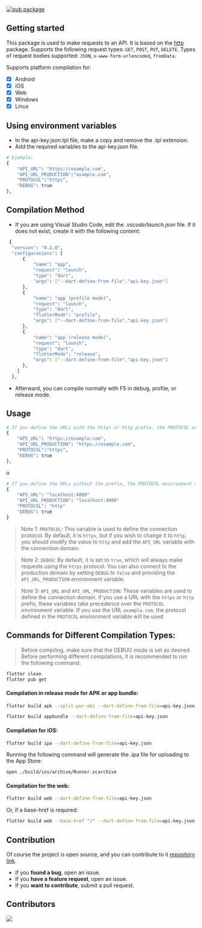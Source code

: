 <!--
This README describes the package. If you publish this package to pub.dev,
this README's contents appear on the landing page for your package.

For information about how to write a good package README, see the guide for
[writing package pages](https://dart.dev/guides/libraries/writing-package-pages).

For general information about developing packages, see the Dart guide for
[creating packages](https://dart.dev/guides/libraries/create-library-packages)
and the Flutter guide for
[developing packages and plugins](https://flutter.dev/developing-packages).
-->

[![pub package](https://img.shields.io/pub/v/api_sdk.svg)](https://pub.dev/packages/api_sdk)

## Getting started

This package is used to make requests to an API. It is based on the [http](https://pub.dev/packages/http) package.
Supports the following request types: `GET`, `POST`, `PUT`, `DELETE`.
Types of request bodies supported: `JSON`, `x-www-form-urlencoded`, `fromData`.

Supports platform compilation for:

- [x] Android
- [x] iOS
- [x] Web
- [x] Windows
- [x] Linux

## Using environment variables

- In the api-key.json.tpl file, make a copy and remove the .tpl extension.
- Add the required variables to the api-key.json file.

```bash
# Ejemplo:
{
    "API_URL": "https://example.com",
    "API_URL_PRODUCTION":"example.com",
    "PROTOCOL":"https",
    "DEBUG": true
},
```

## Compilation Method

- If you are using Visual Studio Code, edit the _.vscode/launch.json_ file. If it does not exist, create it with the following content:

```bash
 {
  "version": "0.2.0",
  "configurations": [
      {
          "name": "app",
          "request": "launch",
          "type": "dart",
          "args": ["--dart-define-from-file","api-key.json"]
      },
      {
          "name": "app (profile mode)",
          "request": "launch",
          "type": "dart",
          "flutterMode": "profile",
          "args": ["--dart-define-from-file","api-key.json"]
      },
      {
          "name": "app (release mode)",
          "request": "launch",
          "type": "dart",
          "flutterMode": "release",
          "args": ["--dart-define-from-file","api-key.json"]
      },
    ]
  },
```

- Afterward, you can compile normally with F5 in debug, profile, or release mode.

## Usage

```bash
# If you define the URLs with the https or http prefix, the PROTOCOL environment variable will not be relevant.
{
    "API_URL": "https://example.com",
    "API_URL_PRODUCTION": "https://example.com",
    "PROTOCOL":"https",
    "DEBUG": true
},
```

o

```bash
# If you define the URLs without the prefix, the PROTOCOL environment variable will be relevant.
{
    "API_URL": "localhost:4000"
    "API_URL_PRODUCTION": "localhost:4000"
    "PROTOCOL": "http"
    "DEBUG": true
}
```

> Note 1: `PROTOCOL`: This variable is used to define the connection protocol. By default, it is `https`, but if you wish to change it to `http`, you should modify the value to `http` and add the `API_URL` variable with the connection domain.

> Note 2: `DEBUG`: By default, it is set to `true`, which will always make requests using the `https` protocol. You can also connect to the production domain by setting `DEBUG` to `false` and providing the `API_URL_PRODUCTION` environment variable.

> Note 3: `API_URL` and `API_URL_PRODUCTION`: These variables are used to define the connection domain. If you use a URL with the `https` or `http` prefix, these variables take precedence over the `PROTOCOL` environment variable. If you use the URL `example.com`, the protocol defined in the `PROTOCOL` environment variable will be used.

## Commands for Different Compilation Types:

> Before compiling, make sure that the DEBUG mode is set as desired.
> Before performing different compilations, it is recommended to run the following command:

```sh
flutter clean
flutter pub get
```

#### Compilation in release mode for APK or app bundle:

```sh
flutter build apk --split-per-abi --dart-define-from-file=api-key.json
```

```sh
flutter build appbundle --dart-define-from-file=api-key.json
```

#### Compilation for iOS:

```sh
flutter build ipa --dart-define-from-file=api-key.json
```

Running the following command will generate the .ipa file for uploading to the App Store:

```sh
open ./build/ios/archive/Runner.xcarchive
```

#### Compilation for the web:

```sh
flutter build web --dart-define-from-file=api-key.json
```

Or, if a base-href is required:

```sh
flutter build web --base-href "/" --dart-define-from-file=api-key.json
```

## Contribution

Of course the project is open source, and you can contribute to it [repository link](https://github.com/JuanDavidQuiceno/api_sdk).

- If you **found a bug**, open an issue.
- If you **have a feature request**, open an issue.
- If you **want to contribute**, submit a pull request.

## Contributors

<a href="https://github.com/JuanDavidQuiceno/api_sdk/graphs/contributors">
  <img src="https://contrib.rocks/image?repo=JuanDavidQuiceno/api_sdk" />
</a>
